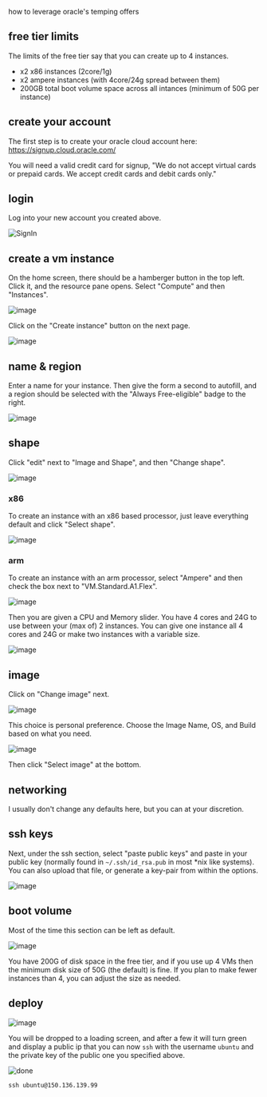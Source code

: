 how to leverage oracle's temping offers

## free tier limits

The limits of the free tier say that you can create up to 4 instances.
- x2 x86 instances (2core/1g)
- x2 ampere instances (with 4core/24g spread between them)
- 200GB total boot volume space across all intances (minimum of 50G per instance)

## create your account

The first step is to create your oracle cloud account here: https://signup.cloud.oracle.com/

You will need a valid credit card for signup, "We do not accept virtual cards or prepaid cards. We accept credit cards and debit cards only."

## login

Log into your new account you created above.

![SignIn](https://user-images.githubusercontent.com/7338312/113791051-60882600-9708-11eb-801e-3f0624aca2dc.png)

## create a vm instance

On the home screen, there should be a hamberger button in the top left. Click it, and the resource pane opens. Select "Compute" and then "Instances".

![image](https://user-images.githubusercontent.com/7338312/144918356-a91aa72c-2bf7-4964-bf35-e3032c4e00c2.png)

Click on the "Create instance" button on the next page.

![image](https://user-images.githubusercontent.com/7338312/144918469-c98f44dc-306e-440c-ab10-00c9b7ea62c1.png)


## name & region

Enter a name for your instance. Then give the form a second to autofill, and a region should be selected with the "Always Free-eligible" badge to the right.

![image](https://user-images.githubusercontent.com/7338312/144918675-3e4fbce2-875e-4ac1-ae7a-d18d66fd2f4a.png)

## shape

Click "edit" next to "Image and Shape", and then "Change shape".

![image](https://user-images.githubusercontent.com/7338312/144918846-4c250858-01a4-41bf-ba4d-bf5015a59534.png)

### x86

To create an instance with an x86 based processor, just leave everything default and click "Select shape".

![image](https://user-images.githubusercontent.com/7338312/144919139-0e53da3e-ccc2-4d5a-b42d-c3651fc056f0.png)

### arm

To create an instance with an arm processor, select "Ampere" and then check the box next to "VM.Standard.A1.Flex".

![image](https://user-images.githubusercontent.com/7338312/144945509-1d6f269e-47c9-4749-9281-b93c947637a2.png)

Then you are given a CPU and Memory slider. You have 4 cores and 24G to use between your (max of) 2 instances. You can give one instance all 4 cores and 24G or make two instances with a variable size.

![image](https://user-images.githubusercontent.com/7338312/144945640-2809fc13-cc2b-4c36-b033-050da631ff02.png)

## image

Click on "Change image" next.

![image](https://user-images.githubusercontent.com/7338312/144919299-d39c916b-94e5-4f1a-a25d-20ec6b4d257e.png)

This choice is personal preference. Choose the Image Name, OS, and Build based on what you need.

![image](https://user-images.githubusercontent.com/7338312/144919489-20ac31e0-bfe0-4788-a0f2-ff930468b7b0.png)

Then click "Select image" at the bottom.

## networking

I usually don't change any defaults here, but you can at your discretion.

## ssh keys

Next, under the ssh section, select "paste public keys" and paste in your public key (normally found in `~/.ssh/id_rsa.pub` in most \*nix like systems). You can also upload that file, or generate a key-pair from within the options.

![image](https://user-images.githubusercontent.com/7338312/144919789-c456c22b-8943-4ad0-a784-b94ab084c022.png)

## boot volume

Most of the time this section can be left as default.

![image](https://user-images.githubusercontent.com/7338312/144945033-f2d602b8-b7f9-438b-be66-3e9a04bbe56a.png)

You have 200G of disk space in the free tier, and if you use up 4 VMs then the minimum disk size of 50G (the default) is fine. If you plan to make fewer instances than 4, you can adjust the size as needed.

## deploy

![image](https://user-images.githubusercontent.com/7338312/144945150-7373060d-77d8-45a8-a456-4eb99463adcb.png)

You will be dropped to a loading screen, and after a few it will turn green and display a public ip that you can now `ssh` with the username `ubuntu` and the private key of the public one you specified above.

![done](https://user-images.githubusercontent.com/7338312/113791880-3d5e7600-970a-11eb-9e04-0ffefa5defbf.png)

`ssh ubuntu@150.136.139.99`
